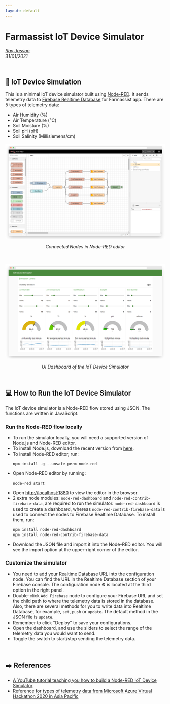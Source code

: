 ```yaml
---
layout: default
---
```


# Farmassist IoT Device Simulator

*[Ray Jasson](mailto:holmesqueen2070@yahoo.com)*<br>
*31/01/2021*<br>

<br>

## :satellite: IoT Device Simulation

This is a minimal IoT device simulator built using [Node-RED](https://nodered.org/). It sends telemetry data to [Firebase Realtime Database](https://firebase.google.com/docs/database) for Farmassist app. There are 5 types of telemetry data:
- Air Humidity (%)
- Air Temperature (°C)
- Soil Moisture (%)
- Soil pH (pH)
- Soil Salinity (Millisiemens/cm)

<p align=center><img src="/docs/img/nodes.png"></p>
<p align="center"><i>Connected Nodes in Node-RED editor</i></p>

<br>

<p align=center><img src="/docs/img/ui.png"></p>
<p align="center"><i>UI Dashboard of the IoT Device Simulator</i></p>

<br>

## :computer: How to Run the IoT Device Simulator

The IoT device simulator is a Node-RED flow stored using JSON. The functions are written in JavaScript.

### Run the Node-RED flow locally

- To run the simulator locally, you will need a supported version of Node.js and Node-RED editor.
- To install Node.js, download the recent version from [here](https://nodejs.org/en/download/).
- To install Node-RED editor, run:
  ```
  npm install -g --unsafe-perm node-red
  ```
- Open Node-RED editor by running:
  ```
  node-red start
  ```
- Open [http://localhost:1880](http://localhost:1880) to view the editor in the browser.
- 2 extra node modules: `node-red-dashboard` and `node-red-contrib-firebase-data`, are required to run the simulator. `node-red-dashboard` is used to create a dashboard, whereas `node-red-contrib-firebase-data` is used to connect the nodes to Firebase Realtime Database. To install them, run:
  ```
  npm install node-red-dashboard
  npm install node-red-contrib-firebase-data
  ```
- Download the JSON file and import it into the Node-RED editor. You will see the import option at the upper-right corner of the editor.

### Customize the simulator

- You need to add your Realtime Database URL into the configuration node. You can find the URL in the Realtime Database section of your Firebase console. The configuration node :gear: is located at the third option in the right panel.
- Double-click `Add Firebase` node to configure your Firebase URL and set the child path to where the telemetry data is stored in the database. Also, there are several methods for you to write data into Realtime Database, for example, `set`, `push` or `update`. The default method in the JSON file is `update`.
- Remember to click "Deploy" to save your configurations.
- Open the dashboard, and use the sliders to select the range of the telemetry data you would want to send.
- Toggle the switch to start/stop sending the telemetry data.

<br>

## :black_nib: References

- [A YouTube tutorial teaching you how to build a Node-RED IoT Device Simulator](https://www.youtube.com/watch?v=2GcVvD08nGE)
- [Reference for types of telemetry data from Microsoft Azure Virtual Hackathon 2020 in Asia Pacific](https://news.microsoft.com/apac/2020/08/20/drones-data-science-and-innovation-at-the-microsoft-azure-virtual-hackathon-in-asia-pacific/)